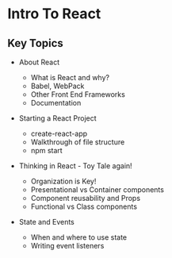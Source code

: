 # Intro To React

## Key Topics

* About React
  * What is React and why?
  * Babel, WebPack
  * Other Front End Frameworks
  * Documentation

* Starting a React Project
  * create-react-app
  * Walkthrough of file structure
  * npm start

* Thinking in React - Toy Tale again!
  * Organization is Key!
  * Presentational vs Container components
  * Component reusability and Props
  * Functional vs Class components

* State and Events
  * When and where to use state
  * Writing event listeners
